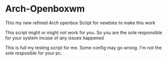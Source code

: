 # Arch-Openboxwm
This my new refined Arch openbox Script for newbies to make this work

This script might or might not work for you. So you are the sole responsible for your system incase of any issues happened


This is full my testing script for me. Some config may go wrong. I'm not the sole resposible for your pc. 
